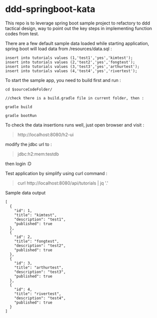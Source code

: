 # ddd-springboot-kata

This repo is to leverage spring boot sample project to refactory to ddd tactical design, way to point out the key steps in implementing function codes from test.

There are a few default sample data loaded while starting application, spring boot will load data from /resources/data.sql : 
```
insert into tutorials values (1,'test1','yes','kimtest');
insert into tutorials values (2,'test2','yes','fongtest');
insert into tutorials values (3,'test3','yes','arthurtest');
insert into tutorials values (4,'test4','yes','rivertest');
```

To start the sample app, you need to build first and run : 

```
cd $sourceCodeFolder/

//check there is a build.gradle file in current folder, then : 

gradle build

gradle bootRun
```

To check the data insertions runs well, just open browser and visit : 
> http://localhost:8080/h2-ui
> 
modify the jdbc url to : 
> jdbc:h2:mem:testdb
> 
then login :D 

Test application by simplify using curl command : 
> curl http://localhost:8080/api/tutorials | jq '.'
> 

Sample data output
```
[
  {
    "id": 1,
    "title": "kimtest",
    "description": "test1",
    "published": true
  },
  {
    "id": 2,
    "title": "fongtest",
    "description": "test2",
    "published": true
  },
  {
    "id": 3,
    "title": "arthurtest",
    "description": "test3",
    "published": true
  },
  {
    "id": 4,
    "title": "rivertest",
    "description": "test4",
    "published": true
  }
]
```
